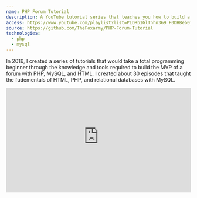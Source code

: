 ```yaml
---
name: PHP Forum Tutorial
description: A YouTube tutorial series that teaches you how to build a forum with PHP!
access: https://www.youtube.com/playlist?list=PLDRb1GlTnhn369_F0DHBeb0jzntO3laW7
source: https://github.com/TheFoxarmy/PHP-Forum-Tutorial
technologies:
  - php
  - mysql
---
```



In 2016, I created a series of tutorials that would take a total programming beginner through the knowledge and tools required to build the MVP of a forum with PHP, MySQL, and HTML. I created about 30 episodes that taught the fudementals of HTML, PHP, and relational databases with MySQL.
<p style="position: relative; padding-bottom: 56.25%; height: 0;"><iframe width="560" height="349" style="position: absolute; top: 0; left: 0; width: 100%; height: 100%;"src="https://www.youtube-nocookie.com/embed/videoseries?list=PLDRb1GlTnhn369_F0DHBeb0jzntO3laW7" frameborder="0" allow="accelerometer; autoplay; encrypted-media; gyroscope; picture-in-picture" allowfullscreen></iframe>

